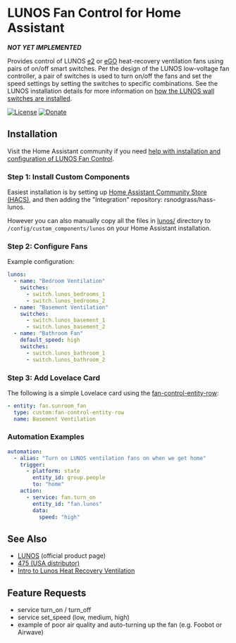 # LUNOS Fan Control for Home Assistant

***NOT YET IMPLEMENTED***

Provides control of LUNOS [e2](https://foursevenfive.com/lunos-e/) or [eGO](https://foursevenfive.com/lunos-ego/) heat-recovery ventilation fans using pairs of on/off smart switches. Per the design of the LUNOS low-voltage fan controller, a pair of switches is used to turn on/off the fans and set the speed settings by setting the switches to specific combinations. See the LUNOS installation details for more information on [how the LUNOS wall switches are installed](https://youtu.be/wQxiYQebs10?t=418).

[![License](https://img.shields.io/badge/License-Apache%202.0-blue.svg)](https://opensource.org/licenses/Apache-2.0)
[![Donate](https://img.shields.io/badge/Donate-PayPal-green.svg)](https://www.paypal.com/cgi-bin/webscr?cmd=_donations&business=WREP29UDAMB6G)

## Installation

Visit the Home Assistant community if you need [help with installation and configuration of LUNOS Fan Control]().

### Step 1: Install Custom Components

Easiest installation is by setting up [Home Assistant Community Store (HACS)](https://github.com/custom-components/hacs), and then adding the "Integration" repository: rsnodgrass/hass-lunos.

However you can also manually copy all the files in [lunos/](https://github.com/rsnodgrass/hass-lunos/custom_components/lunos) directory to `/config/custom_components/lunos` on your Home Assistant installation.

### Step 2: Configure Fans

Example configuration:

```yaml
lunos:
  - name: "Bedroom Ventilation"
    switches:
      - switch.lunos_bedrooms_1
      - switch.lunos_bedrooms_2
  - name: "Basement Ventilation"
    switches:
      - switch.lunos_basement_1
      - switch.lunos_basement_2
  - name: "Bathroom Fan"
    default_speed: high
    switches:
      - switch.lunos_bathroom_1
      - switch.lunos_bathroom_2
```

### Step 3: Add Lovelace Card

The following is a simple Lovelace card using the [fan-control-entity-row](https://community.home-assistant.io/t/lovelace-fan-control-entity-row/102952):

```yaml
- entity: fan.sunroom_fan
  type: custom:fan-control-entity-row
  name: Basement Ventilation
```

### Automation Examples

```yaml
automation:
  - alias: "Turn on LUNOS ventilation fans on when we get home"
    trigger:
      - platform: state
        entity_id: group.people
        to: "home"
    action:
      - service: fan.turn_on
        entity_id: "fan.lunos"
        data:
          speed: "high"
```

## See Also

* [LUNOS](https://www.lunos.de/en/) (official product page)
* [475 (USA distributor)](https://foursevenfive.com/lunos-e/)
* [Intro to Lunos Heat Recovery Ventilation](https://foursevenfive.com/blog/introduction-to-lunos-e-heat-recovery-ventilation/)

## Feature Requests

* service turn_on / turn_off
* service set_speed (low, medium, high)
* example of poor air quality and auto-turning up the fan (e.g. Foobot or Airwave)
